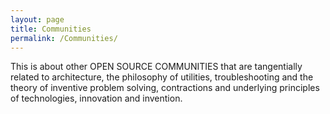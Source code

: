 ```yaml
---
layout: page
title: Communities
permalink: /Communities/
---
```



This is about other OPEN SOURCE COMMUNITIES that are tangentially related to architecture, the philosophy of utilities, troubleshooting and the theory of inventive problem solving, contractions and underlying principles of technologies, innovation and invention. 
